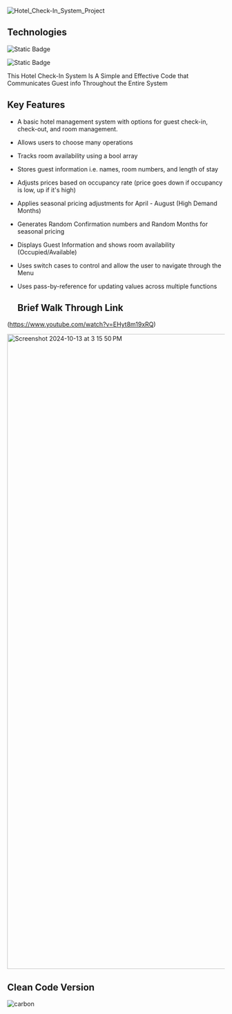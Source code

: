 ![Hotel_Check-In_System_Project](https://github.com/user-attachments/assets/6b31cc39-0b69-47f6-9baf-95f3c7301d25)


## Technologies
![Static Badge](https://img.shields.io/badge/C%2B%2B%20-%20?style=for-the-badge&logo=c%2B%2B&labelColor=black)


![Static Badge](https://img.shields.io/badge/Xcode%20-%20?style=for-the-badge&logo=Xcode&labelColor=black)

This Hotel Check-In System Is A Simple and Effective Code that Communicates Guest info Throughout the Entire System 

## Key Features
- A basic hotel management system with options for guest check-in, check-out, and room management.
- Allows users to choose many operations
- Tracks room availability using a bool array
- Stores guest information i.e. names, room numbers, and length of stay
- Adjusts prices based on occupancy rate (price goes down if occupancy is low, up if it's high)
- Applies seasonal pricing adjustments for April - August (High Demand Months)
- Generates Random Confirmation numbers and Random Months for seasonal pricing
- Displays Guest Information and shows room availability (Occupied/Available)
- Uses switch cases to control and allow the user to navigate through the Menu
- Uses pass-by-reference for updating values across multiple functions

  ## Brief Walk Through Link
(https://www.youtube.com/watch?v=EHyt8m19xRQ)


<img width="1470" alt="Screenshot 2024-10-13 at 3 15 50 PM" src="https://github.com/user-attachments/assets/430d3569-3b6a-4500-b144-f6cfcf9983dd">

## Clean Code Version
![carbon](https://github.com/user-attachments/assets/cc44639c-f685-4274-bb43-4cc974702603)
